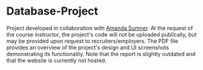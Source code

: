 # Database-Project
Project developed in collaboration with [Amanda Sumner](https://github.com/arsumner). At the request of the course instructor, the project's code will not be uploaded publically, but may be provided upon request to recruiters/employers. The PDF file provides an overview of the project's design and UI screenshots demonstrating its functionality. Note that the report is slightly outdated and that the website is currently not hosted.
